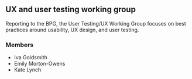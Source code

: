 ## UX and user testing working group

Reporting to the BPG, the User Testing/UX Working Group focuses on best practices around usability, UX design, and user testing.

### Members
* Iva Goldsmith
* Emily Morton-Owens
* Kate Lynch
